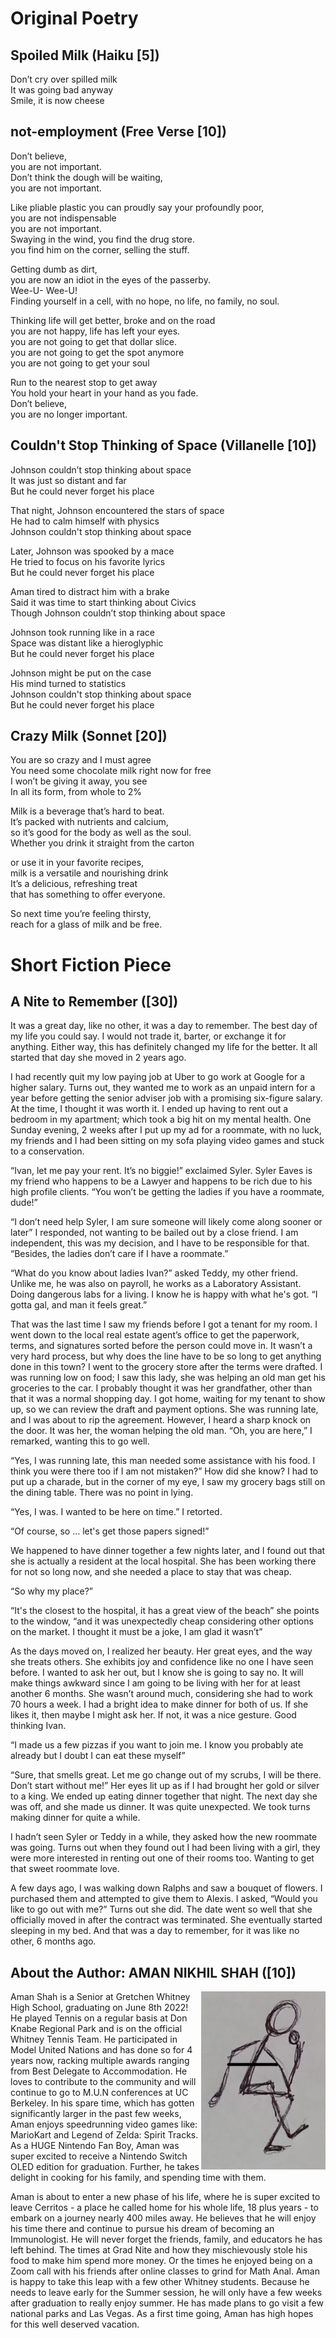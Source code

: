 
# Original Poetry
## Spoiled Milk (Haiku [5])
Don’t cry over spilled milk  
It was going bad anyway  
Smile, it is now cheese  

## not-employment (Free Verse [10])
Don’t believe,  
you are not important.  
Don’t think the dough will be waiting,  
you are not important.  

Like pliable plastic you can proudly say your profoundly poor,  
you are not indispensable  
you are not important.  
Swaying in the wind, you find the drug store.  
you find him on the corner, selling the stuff.  

Getting dumb as dirt,  
you are now an idiot in the eyes of the passerby.  
Wee-U- Wee-U!  
Finding yourself in a cell, with no hope, no life, no family, no soul.  

Thinking life will get better, broke and on the road  
you are not happy, life has left your eyes.  
you are not going to get that dollar slice.  
you are not going to get the spot anymore  
you are not going to get your soul  

Run to the nearest stop to get away  
You hold your heart in your hand as you fade.   
Don’t believe,  
you are no longer important.  


## Couldn't Stop Thinking of Space (Villanelle [10])
Johnson couldn’t stop thinking about space  
It was just so distant and far  
But he could never forget his place  

That night, Johnson encountered the stars of space  
He had to calm himself with physics  
Johnson couldn't stop thinking about space  

Later, Johnson was spooked by a mace  
He tried to focus on his favorite lyrics  
But he could never forget his place  

Aman tired to distract him with a brake  
Said it was time to start thinking about Civics  
Though Johnson couldn’t stop thinking about space  

Johnson took running like in a race  
Space was distant like a hieroglyphic  
But he could never forget his place  

Johnson might be put on the case  
His mind turned to statistics  
Johnson couldn't stop thinking about space  
But he could never forget his place  

## Crazy Milk (Sonnet [20])
You are so crazy and I must agree  
You need some chocolate milk right now for free  
I won’t be giving it away, you see  
In all its form, from whole to 2%  

Milk is a beverage that’s hard to beat.  
It’s packed with nutrients and calcium,  
so it’s good for the body as well as the soul.  
Whether you drink it straight from the carton  

or use it in your favorite recipes,  
milk is a versatile and nourishing drink  
It’s a delicious, refreshing treat  
that has something to offer everyone.  

So next time you’re feeling thirsty,  
reach for a glass of milk and be free.  


# Short Fiction Piece
## A Nite to Remember ([30])
It was a great day, like no other, it was a day to remember. The best day of my life you could say. I would not trade it, barter, or exchange it for anything. Either way, this has definitely changed my life for the better. It all started that day she moved in 2 years ago.

I had recently quit my low paying job at Uber to go work at Google for a higher salary. Turns out, they wanted me to work as an unpaid intern for a year before getting the senior adviser job with a promising six-figure salary. At the time, I thought it was worth it. I ended up having to rent out a bedroom in my apartment; which took a big hit on my mental health. One Sunday evening, 2 weeks after I put up my ad for a roommate, with no luck, my friends and I had been sitting on my sofa playing video games and stuck to a conservation. 

“Ivan, let me pay your rent. It’s no biggie!” exclaimed Syler. Syler Eaves is my friend who happens to be a Lawyer and happens to be rich due to his high profile clients. “You won’t be getting the ladies if you have a roommate, dude!” 

“I don’t need help Syler, I am sure someone will likely come along sooner or later” I responded, not wanting to be bailed out by a close friend. I am independent, this was my decision, and I have to be responsible for that. “Besides, the ladies don’t care if I have a roommate.” 

“What do you know about ladies Ivan?” asked Teddy, my other friend. Unlike me, he was also on payroll, he works as a Laboratory Assistant. Doing dangerous labs for a living. I know he is happy with what he's got. “I gotta gal, and man it feels great.” 

That was the last time I saw my friends before I got a tenant for my room. I went down to the local real estate agent’s office to get the paperwork, terms, and signatures sorted before the person could move in. It wasn’t a very hard process, but why does the line have to be so long to get anything done in this town? I went to the grocery store after the terms were drafted. I was running low on food; I saw this lady, she was helping an old man get his groceries to the car. I probably thought it was her grandfather, other than that it was a normal shopping day. I got home, waiting for my tenant to show up, so we can review the draft and payment options. She was running late, and I was about to rip the agreement. However, I heard a sharp knock on the door. It was her, the woman helping the old man. “Oh, you are here,” I remarked, wanting this to go well. 

“Yes, I was running late, this man needed some assistance with his food. I think you were there too if I am not mistaken?” How did she know? I had to put up a charade, but in the corner of my eye, I saw my grocery bags still on the dining table. There was no point in lying. 

“Yes, I was. I wanted to be here on time.” I retorted. 

“Of course, so … let's get those papers signed!” 

We happened to have dinner together a few nights later, and I found out that she is actually a resident at the local hospital. She has been working there for not so long now, and she needed a place to stay that was cheap. 

“So why my place?”

“It's the closest to the hospital, it has a great view of the beach” she points to the window, “and it was unexpectedly cheap considering other options on the market. I thought it must be a joke, I am glad it wasn’t” 

As the days moved on, I realized her beauty. Her great eyes, and the way she treats others. She exhibits joy and confidence like no one I have seen before. I wanted to ask her out, but I know she is going to say no. It will make things awkward since I am going to be living with her for at least another 6 months. She wasn’t around much, considering she had to work 70 hours a week. I had a bright idea to make dinner for both of us. If she likes it, then maybe I might ask her. If not, it was a nice gesture. Good thinking Ivan. 

“I made us a few pizzas if you want to join me. I know you probably ate already but I doubt I can eat these myself”

“Sure, that smells great. Let me go change out of my scrubs, I will be there. Don’t start without me!” Her eyes lit up as if I had brought her gold or silver to a king. We ended up eating dinner together that night. The next day she was off, and she made us dinner. It was quite unexpected. We took turns making dinner for quite a while. 

I hadn’t seen Syler or Teddy in a while, they asked how the new roommate was going. Turns out when they found out I had been living with a girl, they were more interested in renting out one of their rooms too. Wanting to get that sweet roommate love. 

A few days ago, I was walking down Ralphs and saw a bouquet of flowers. I purchased them and attempted to give them to Alexis. I asked, “Would you like to go out with me?” Turns out she did. The date went so well that she officially moved in after the contract was terminated. She eventually started sleeping in my bed. And that was a day to remember, for it was like no other, 6 months ago.


## About the Author: AMAN NIKHIL SHAH ([10])
<img style="float: right;" src="stickfigure.jpg">
Aman Shah is a Senior at Gretchen Whitney High School, graduating on June 8th 2022! 
He played Tennis on a regular basis at Don Knabe Regional Park and is on the official Whitney Tennis Team. He participated in Model United Nations and has done so for 4 years now, racking multiple awards ranging from Best Delegate to Accommodation. He loves to contribute to the community and will continue to go to M.U.N conferences at UC Berkeley. In his spare time, which has gotten significantly larger in the past few weeks, Aman enjoys speedrunning video games like: MarioKart and Legend of Zelda: Spirit Tracks. As a HUGE Nintendo Fan Boy, Aman was super excited to receive a Nintendo Switch OLED edition for graduation. Further, he takes delight in cooking for his family, and spending time with them. 

Aman is about to enter a new phase of his life, where he is super excited to leave Cerritos - a place he called home for his whole life, 18 plus years - to embark on a journey nearly 400 miles away. He believes that he will enjoy his time there and continue to pursue his dream of becoming an Immunologist. He will never forget the friends, family, and educators he has left behind. The times at Grad Nite and how they mischievously stole his food to make him spend more money. Or the times he enjoyed being on a Zoom call with his friends after online classes to grind for Math Anal. Aman is happy to take this leap with a few other Whitney students. Because he needs to leave early for the Summer session, he will only have a few weeks after graduation to really enjoy summer. He has made plans to go visit a few national parks and Las Vegas. As a first time going, Aman has high hopes for this well deserved vacation. 

